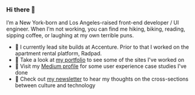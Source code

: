 ### Hi there 👋

I’m a New York-born and Los Angeles-raised front-end developer / UI engineer. When I’m not working, you can find me hiking, biking, reading, sipping coffee, or laughing at my own terrible puns.

- 🔭 I currently lead site builds at Accenture. Prior to that I worked on the apartment rental platform, Radpad.
- 🎨 Take a look at [my portfolio](https://itsjustmath.net/) to see some of the sites I've worked on
- 🧐 Visit my [Medium profile](https://medium.com/@itsjustmath) for some user experience case studies I've done
- 📝 Check out [my newsletter](https://itsjustmath.substack.com/) to hear my thoughts on the cross-sections between culture and technology

<!--
**itsjustmath/itsjustmath** is a ✨ _special_ ✨ repository because its `README.md` (this file) appears on your GitHub profile.

Here are some ideas to get you started:

- 🔭 I’m currently working on ...
- 🌱 I’m currently learning ...
- 👯 I’m looking to collaborate on ...
- 🤔 I’m looking for help with ...
- 💬 Ask me about ...
- 📫 How to reach me: ...
- 😄 Pronouns: ...
- ⚡ Fun fact: ...
-->
